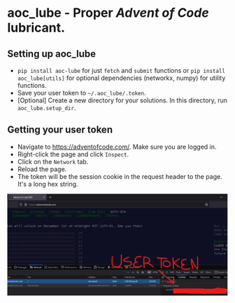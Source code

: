 # aoc_lube - Proper *Advent of Code* lubricant.

Setting up aoc_lube
---------------------
* `pip install aoc-lube` for just `fetch` and `submit` functions or `pip install aoc_lube[utils]` for optional dependencies (networkx, numpy) for utility functions.
* Save your user token to `~/.aoc_lube/.token`.
* [Optional] Create a new directory for your solutions. In this directory, run `aoc_lube.setup_dir`.

Getting your user token
-----------------------
* Navigate to https://adventofcode.com/. Make sure you are logged in.
* Right-click the page and click `Inspect`.
* Click on the `Network` tab.
* Reload the page.
* The token will be the session cookie in the request header to the page. It's a long hex string.

![User Token](token.png)
